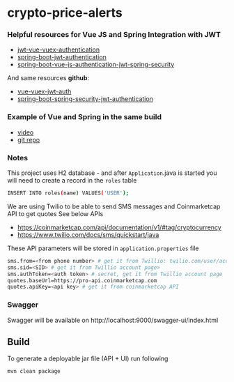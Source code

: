 # crypto-price-alerts

### Helpful resources for Vue JS and Spring Integration with JWT

*  [jwt-vue-vuex-authentication](https://www.bezkoder.com/jwt-vue-vuex-authentication/)
*  [spring-boot-jwt-authentication](https://www.bezkoder.com/spring-boot-jwt-authentication/)
*  [spring-boot-vue-js-authentication-jwt-spring-security](https://www.bezkoder.com/spring-boot-vue-js-authentication-jwt-spring-security/)

And same resources **github**:
*  [vue-vuex-jwt-auth](https://github.com/bezkoder/vue-vuex-jwt-auth)
*  [spring-boot-spring-security-jwt-authentication](https://github.com/bezkoder/spring-boot-spring-security-jwt-authentication)


### Example of Vue and Spring in the same build
*  [video](https://www.youtube.com/watch?v=2G6r2f40Lps)
*  [git repo](https://github.com/danvega/full-stack-java-vue)



### Notes
This project uses H2 database - and after ```Application```.java is started you will need to create a record in the ```roles``` table

```sh 
INSERT INTO roles(name) VALUES('USER');
```


We are using Twilio to be able to send SMS messages and Coinmarketcap API to get quotes
See below APIs
* https://coinmarketcap.com/api/documentation/v1/#tag/cryptocurrency
* https://www.twilio.com/docs/sms/quickstart/java


These API parameters will be stored in ```application.properties``` file 

```sh
sms.from=<from phone number> # get it from Twillio: twilio.com/user/account
sms.sid=<SID> # get it from Twillio account page>
sms.authToken=<auth token> # secret, get it from Twillio account page
quotes.baseUrl=https://pro-api.coinmarketcap.com
quotes.apiKey=<api key> # get it from coinmarketcap API
```


### Swagger
Swagger will be available on http://localhost:9000/swagger-ui/index.html


## Build
To generate a deployable jar file (API + UI) run following
```sh 
mvn clean package
```